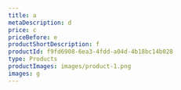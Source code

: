 ```yaml
---
title: a
metaDescription: d
price: c
priceBefore: e
productShortDescription: f
productId: f9fd6908-6ea3-4fdd-a04d-4b18bc14b028
type: Products
productImages: images/product-1.png
images: g
---
```

